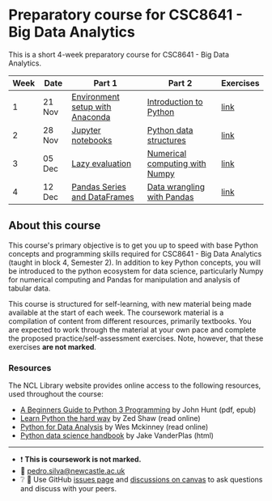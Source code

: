 # Preparatory course for CSC8641 - Big Data Analytics

This is a short 4-week preparatory course for CSC8641 - Big Data Analytics.

| Week | Date   | Part 1                                                       | Part 2                                                      | Exercises                                  |
| ---- | ------ | ------------------------------------------------------------ | ----------------------------------------------------------- | ------------------------------------------ |
| 1    | 21 Nov | [Environment setup with Anaconda](week-01/week-01-part-1.md) | [Introduction to Python](week-01/week-01-part-2.md)         | [link](week-01/week-01-part-3-exercises.md) |
| 2    | 28 Nov | [Jupyter notebooks](week-02/week-02-part-1.md)               | [Python data structures](week-02/week-02-part-2.md)         | [link](week-02/week-02-part-3-exercises.md) |
| 3    | 05 Dec | [Lazy evaluation](week-03/week-03-part-1.md)                 | [Numerical computing with Numpy](week-03/week-03-part-2.md) | [link](week-03/week-03-part-3-exercises.md) |
| 4    | 12 Dec | [Pandas Series and DataFrames](week-04/week-04-part-1.md)    | [Data wrangling with Pandas](week-04/week-04-part-2.md)     | [link](week-04/week-04-part-3-exercises.md) |

## About this course

This course's primary objective is to get you up to speed with base Python concepts and programming
skills required for CSC8641 - Big Data Analytics (taught in block 4, Semester 2). In addition to key
Python concepts, you will be introduced to the python ecosystem for data science, particularly Numpy
for numerical computing and Pandas for manipulation and analysis of tabular data.

This course is structured for self-learning, with new material being made available at the start of
each week. The coursework material is a compilation of content from different resources, primarily
textbooks. You are expected to work through the material at your own pace and complete the proposed
practice/self-assessment exercises. Note, however, that these exercises **are not marked**.


### Resources

The NCL Library website provides online access to the following resources, used
throughout the course:

- [A Beginners Guide to Python 3 Programming](https://libsearch.ncl.ac.uk/primo-explore/fulldisplay?docid=NCL_ALMA51150094790002411&context=L&vid=NEWUI&lang=en_US&search_scope=NotPC&adaptor=Local%20Search%20Engine&isFrbr=true&tab=default_tab&query=any%2Ccontains%2CA%20beginner%27s%20guide%20to%20Python%203%20programming%20by%20John%20Hunt&sortby=date&facet=frbrgroupid%2Cinclude%2C3074611872&offset=0)
  by John Hunt (pdf, epub)
- [Learn Python the hard way](https://libsearch.ncl.ac.uk/primo-explore/fulldisplay?docid=NCL_ALMA51198886720002411&context=L&vid=NEWUI&lang=en_US&search_scope=NotPC&adaptor=Local%20Search%20Engine&tab=default_tab&query=any,contains,Learn%20Python%20the%20Hard%20Way&offset=0)
  by Zed Shaw (read online)
- [Python for Data Analysis](https://libsearch.ncl.ac.uk/primo-explore/fulldisplay?docid=NCL_ALMA21116073910002411&context=L&vid=NEWUI&lang=en_US&search_scope=NotPC&adaptor=Local%20Search%20Engine&tab=default_tab&query=any,contains,Python%20for%20Data%20Analysis&offset=0)
  by Wes Mckinney (read online)
- [Python data science handbook](https://jakevdp.github.io/PythonDataScienceHandbook/) by Jake
  VanderPlas (html)

---

- :heavy_exclamation_mark: **This is coursework is not marked.**
- :email: pedro.silva@newcastle.ac.uk
- :grey_question: :speech_balloon: Use GitHub [issues
page](https://github.com/NewcastleComputingScience/csc8641/issues) and [discussions on
canvas](https://ncl.instructure.com/courses/44969/discussion_topics) to ask questions and
discuss with your peers.